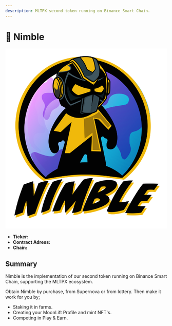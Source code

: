 ```yaml
---
description: MLTPX second token running on Binance Smart Chain.
---
```


# 🤖 Nimble

![](../../.gitbook/assets/nimble-logo.png)

* **Ticker:** 
* **Contract Adress:**
* **Chain:** 

## Summary

Nimble is the implementation of our second token running on Binance Smart Chain, supporting the MLTPX ecosystem.

Obtain Nimble by purchase, from Supernova or from lottery. Then make it work for you by;

* Staking it in farms.
* Creating your MoonLift Profile and mint NFT's.
* Competing in Play & Earn.

